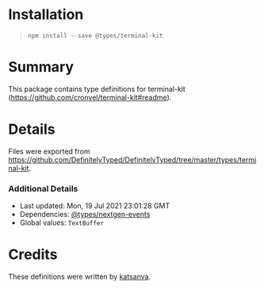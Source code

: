 # Installation
> `npm install --save @types/terminal-kit`

# Summary
This package contains type definitions for terminal-kit (https://github.com/cronvel/terminal-kit#readme).

# Details
Files were exported from https://github.com/DefinitelyTyped/DefinitelyTyped/tree/master/types/terminal-kit.

### Additional Details
 * Last updated: Mon, 19 Jul 2021 23:01:28 GMT
 * Dependencies: [@types/nextgen-events](https://npmjs.com/package/@types/nextgen-events)
 * Global values: `TextBuffer`

# Credits
These definitions were written by [katsanva](https://github.com/katsanva).
